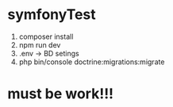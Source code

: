# symfonyTest
1. composer install
2. npm run dev
3. .env -> BD setings
4. php bin/console doctrine:migrations:migrate
<h1>must be work!!!</h1>
